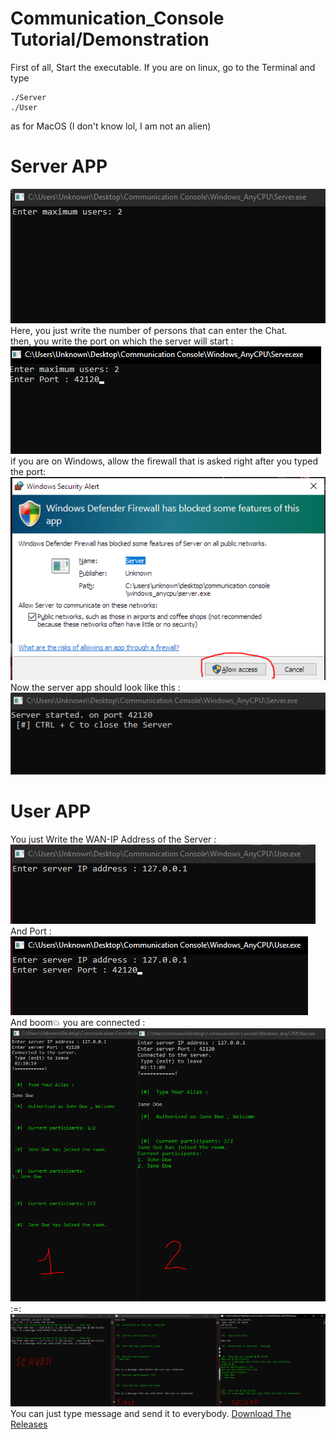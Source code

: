# Communication_Console Tutorial/Demonstration

First of all, Start the executable.
If you are on linux, go to the Terminal and type
```
./Server
./User
```
as for MacOS (I don't know lol, I am not an alien)
# Server APP
<img src="https://github.com/st2o1/Communication_Console/blob/main/max_users.PNG?raw=true">
Here, you just write the number of persons that can enter the Chat.
<br>
then, you write the port on which the server will start :
<img src="https://github.com/st2o1/Communication_Console/blob/main/port_n.PNG?raw=true">
<br>
if you are on Windows, allow the firewall that is asked right after you typed the port:
<img src="https://github.com/st2o1/Communication_Console/blob/main/Allow_Firewall.PNG?raw=true">
<br>
Now the server app should look like this :
<img src="https://github.com/st2o1/Communication_Console/blob/main/Server_started.PNG?raw=true">

# User APP
You just Write the WAN-IP Address of the Server :
<img src="https://github.com/st2o1/Communication_Console/blob/main/Client_IP_.PNG?raw=true">
And Port :
<img src="https://github.com/st2o1/Communication_Console/blob/main/Client_PORT_.PNG?raw=true">
And boom💥 you are connected :
<img src="https://github.com/st2o1/Communication_Console/blob/main/Clients_Connected_.PNG?raw=true">
:=:
<img src="https://github.com/st2o1/Communication_Console/blob/main/_Demonstration_of_Consoles.PNG?raw=true">
You can just type message and send it to everybody.
[Download The Releases](https://github.com/st2o1/Communication_Console/releases/tag/C_Console)
